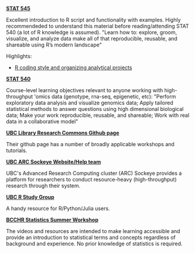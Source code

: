 **[STAT 545](https://stat545.stat.ubc.ca/)** 

Excellent introduction to R script and functionality with examples. Highly recommendeded to understand this material before reading/attending STAT 540 (a lot of R knowledge is assumed). "Learn how to: explore, groom, visualize, and analyze data make all of that reproducible, reusable, and shareable using R’s modern landscape"

Highlights:
- [R coding style and organizing analytical projects](https://www.stat.ubc.ca/~jenny/STAT545A/block19_codeFormattingOrganization.html)

**[STAT 540](https://stat540-ubc.github.io/subpages/syllabus.html)**

Course-level learning objectives relevant to anyone working with high-throughput 'omics data (genotype, rna-seq, epigenetic, etc): "Perform exploratory data analysis and visualize genomics data; Apply tailored statistical methods to answer questions using high dimensional biological data; Make your work reproducible, reusable, and shareable; Work with real data in a collaborative model"

**[UBC Library Research Commons Github page](https://github.com/ubc-library-rc)**

Their github page has a number of broadly applicable workshops and tutorials.

**[UBC ARC Sockeye Website/Help team](https://arc.ubc.ca/ubc-arc-sockeye)**

UBC's Advanced Research Computing cluster (ARC) Sockeye provides a platform for researchers to conduct resource-heavy (high-throughput) research through their system.

**[UBC R Study Group](https://github.com/UBC-R-Study-group/studyGroup)**

A handy resource for R/Python/Julia users. 

**[BCCHR Statistics Summer Workshop](https://bcchr.ca/summerprogram/statistical-videos)**

The videos and resources are intended to make learning accessible and provide an introduction to statistical terms and concepts regardless of background and experience. No prior knowledge of statistics is required. 
